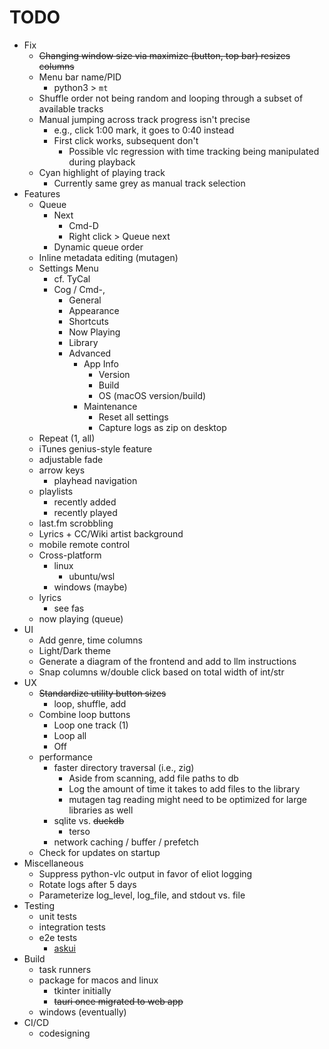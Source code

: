 # TODO

* Fix
  * ~~Changing window size via maximize (button, top bar) resizes columns~~
  * Menu bar name/PID
    * python3 > `mt`
  * Shuffle order not being random and looping through a subset of available tracks
  * Manual jumping across track progress isn't precise
    * e.g., click 1:00 mark, it goes to 0:40 instead
    * First click works, subsequent don't
      * Possible vlc regression with time tracking being manipulated during playback
  * Cyan highlight of playing track
    * Currently same grey as manual track selection
* Features
  * Queue
    * Next
      * Cmd-D
      * Right click > Queue next
    * Dynamic queue order
  * Inline metadata editing (mutagen)
  * Settings Menu
    * cf. TyCal
    * Cog / Cmd-,
      * General
      * Appearance
      * Shortcuts
      * Now Playing
      * Library
      * Advanced
        * App Info
          * Version
          * Build
          * OS (macOS version/build)
        * Maintenance
          * Reset all settings
          * Capture logs as zip on desktop
  * Repeat (1, all)
  * iTunes genius-style feature
  * adjustable fade
  * arrow keys
    * playhead navigation
  * playlists
    * recently added
    * recently played
  * last.fm scrobbling
  * Lyrics + CC/Wiki artist background
  * mobile remote control
  * Cross-platform
    * linux
      * ubuntu/wsl
    * windows (maybe)
  * lyrics
    * see fas
  * now playing (queue)
* UI
  * Add genre, time columns
  * Light/Dark theme
  * Generate a diagram of the frontend and add to llm instructions
  * Snap columns w/double click based on total width of int/str
* UX
  * ~~Standardize utility button sizes~~
    * loop, shuffle, add
  * Combine loop buttons
    * Loop one track (1)
    * Loop all
    * Off
  * performance
    * faster directory traversal (i.e., zig)
      * Aside from scanning, add file paths to db
      * Log the amount of time it takes to add files to the library
      * mutagen tag reading might need to be optimized for large libraries as well
    * sqlite vs. ~~duckdb~~
      * terso
    * network caching / buffer / prefetch
  * Check for updates on startup
* Miscellaneous
  * Suppress python-vlc output in favor of eliot logging
  * Rotate logs after 5 days
  * Parameterize log_level, log_file, and stdout vs. file
* Testing
  * unit tests
  * integration tests
  * e2e tests
    * [askui](https://docs.askui.com/01-tutorials/tutorials-overview)
* Build
  * task runners
  * package for macos and linux
    * tkinter initially
    * ~~tauri once migrated to web app~~
  * windows (eventually)
* CI/CD
  * codesigning
